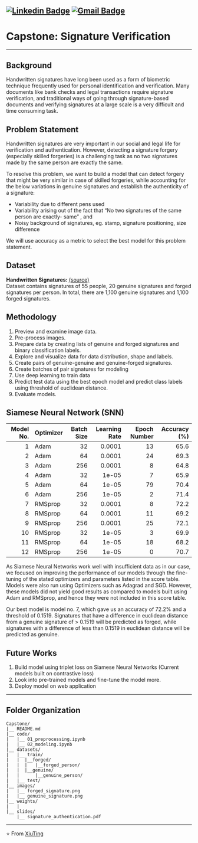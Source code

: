 

[![Linkedin Badge](https://img.shields.io/badge/-XiuTing-blue?style=flat-square&logo=Linkedin&logoColor=white&link=https://www.linkedin.com/in/ishagupta20//)](https://www.linkedin.com/in/xiuting) [![Gmail Badge](https://img.shields.io/badge/-xiuting@gmail.com-c14438?style=flat-square&logo=Gmail&logoColor=white&link=mailto:xiuting@gmail.com)](mailto:xiuting@gmail.com)
---------------------------------------------------------------------------------------------------------------------------------------------------------------------------------
# Capstone: Signature Verification
---------------------------------------------------------------------------------------------------------------------------------------------------------------------------------
## Background
Handwritten signatures have long been used as a form of biometric technique frequently used for personal identification and verification. Many documents like bank checks and legal transactions require signature verification, and traditional ways of going through signature-based documents and verifying signatures at a large scale is a very difficult and time consuming task.


## Problem Statement
Handwritten signatures are very important in our social and legal life for verification and authentication. However, detecting a signature forgery (especially skilled forgeries) is a challenging task as no two signatures made by the same person are exactly the same.

To resolve this problem, we want to build a model that can detect forgery that might be very similar in case of skilled forgeries, while accounting for the below variations in genuine signatures and establish the authenticity of a signature:
- Variability due to different pens used
- Variability arising out of the fact that “No two signatures of the same person are exactly- same” , and
- Noisy background of signatures, eg. stamp, signature positioning, size difference

We will use accuracy as a metric to select the best model for this problem statement.


## Dataset
<b>Handwritten Signatures: </b> [(source)](https://www.kaggle.com/divyanshrai/handwritten-signatures)<br>
Dataset contains signatures of 55 people, 20 genuine signatures and forged signatures per person. In total, there are 1,100 genuine signatures and 1,100 forged signatures.


## Methodology
1. Preview and examine image data.
2. Pre-process images.
3. Prepare data by creating lists of genuine and forged signatures and binary classification labels.
4. Explore and visualize data for data distribution, shape and labels.
5. Create pairs of genuine-genuine and genuine-forged signatures.
6. Create batches of pair signatures for modeling
7. Use deep learning to train data
8. Predict test data using the best epoch model and predict class labels using threshold of euclidean distance.
9. Evaluate models.

## Siamese Neural Network (SNN)
|   Model No. | Optimizer   |   Batch Size |   Learning Rate |   Epoch Number |   Accuracy (%) |
|------------:|:------------|-------------:|----------------:|---------------:|---------------:|
|           1 | Adam        |           32 |          0.0001 |             13 |           65.6 |
|           2 | Adam        |           64 |          0.0001 |             24 |           69.3 |
|           3 | Adam        |          256 |          0.0001 |              8 |           64.8 |
|           4 | Adam        |           32 |          1e-05  |              7 |           65.9 |
|           5 | Adam        |           64 |          1e-05  |             79 |           70.4 |
|           6 | Adam        |          256 |          1e-05  |              2 |           71.4 |
|           7 | RMSprop     |           32 |          0.0001 |              8 |           72.2 |
|           8 | RMSprop     |           64 |          0.0001 |             11 |           69.2 |
|           9 | RMSprop     |          256 |          0.0001 |             25 |           72.1 |
|          10 | RMSprop     |           32 |          1e-05  |              3 |           69.9 |
|          11 | RMSprop     |           64 |          1e-05  |             18 |           68.2 |
|          12 | RMSprop     |          256 |          1e-05  |              0 |           70.7 |

As Siamese Neural Networks work well with insufficient data as in our case, we focused on improving the performance of our models through the fine-tuning of the stated optimizers and parameters listed in the score table. Models were also run using Optimizers such as Adagrad and SGD. However, these models did not yield good results as compared to models built using Adam and RMSprop, and hence they were not included in this score table.

Our best model is model no. 7, which gave us an accuracy of 72.2% and a threshold of 0.1519. Signatures that have a difference in euclidean distance from a genuine signature of > 0.1519 will be predicted as forged, while signatures with a difference of less than 0.1519 in euclidean distance will be predicted as genuine.

## Future Works
1. Build model using triplet loss on Siamese Neural Networks (Current models built on contrastive loss)
2. Look into pre-trained models and fine-tune the model more.
3. Deploy model on web application
---------------------------------------------------------------------------------------------------------------------------------------------------------------------------------
## Folder Organization
```
Capstone/
|__ README.md
|__ code/
|   |__ 01_preprocessing.ipynb
|   |__ 02_modeling.ipynb  
|__ datasets/
|   |__ train/
|   |  |__forged/
|   |  |   |__forged_person/
|   |  |__genuine/
|   |      |__genuine_person/
|   |__ test/  
|__ images/
|   |__ forged_signature.png  
|   |__ genuine_signature.png
|__ weights/
|   |
|__ slides/
    |__ signature_authentication.pdf
```

------------------------------------------------------------------------------------------------------------------------------------------------------------------

⭐️ From [XiuTing](https://github.com/xiutingchiam)
